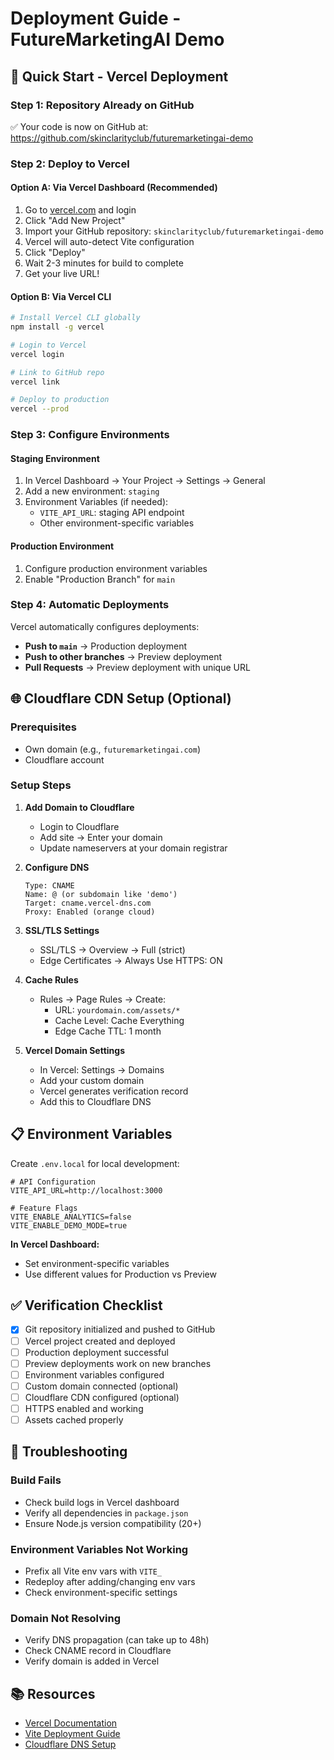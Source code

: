 # Deployment Guide - FutureMarketingAI Demo

## 🚀 Quick Start - Vercel Deployment

### Step 1: Repository Already on GitHub

✅ Your code is now on GitHub at:
https://github.com/skinclarityclub/futuremarketingai-demo

### Step 2: Deploy to Vercel

#### Option A: Via Vercel Dashboard (Recommended)

1. Go to [vercel.com](https://vercel.com) and login
2. Click "Add New Project"
3. Import your GitHub repository: `skinclarityclub/futuremarketingai-demo`
4. Vercel will auto-detect Vite configuration
5. Click "Deploy"
6. Wait 2-3 minutes for build to complete
7. Get your live URL!

#### Option B: Via Vercel CLI

```bash
# Install Vercel CLI globally
npm install -g vercel

# Login to Vercel
vercel login

# Link to GitHub repo
vercel link

# Deploy to production
vercel --prod
```

### Step 3: Configure Environments

#### Staging Environment
1. In Vercel Dashboard → Your Project → Settings → General
2. Add a new environment: `staging`
3. Environment Variables (if needed):
   - `VITE_API_URL`: staging API endpoint
   - Other environment-specific variables

#### Production Environment
1. Configure production environment variables
2. Enable "Production Branch" for `main`

### Step 4: Automatic Deployments

Vercel automatically configures deployments:
- **Push to `main`** → Production deployment
- **Push to other branches** → Preview deployment
- **Pull Requests** → Preview deployment with unique URL

## 🌐 Cloudflare CDN Setup (Optional)

### Prerequisites
- Own domain (e.g., `futuremarketingai.com`)
- Cloudflare account

### Setup Steps

1. **Add Domain to Cloudflare**
   - Login to Cloudflare
   - Add site → Enter your domain
   - Update nameservers at your domain registrar

2. **Configure DNS**
   ```
   Type: CNAME
   Name: @ (or subdomain like 'demo')
   Target: cname.vercel-dns.com
   Proxy: Enabled (orange cloud)
   ```

3. **SSL/TLS Settings**
   - SSL/TLS → Overview → Full (strict)
   - Edge Certificates → Always Use HTTPS: ON

4. **Cache Rules**
   - Rules → Page Rules → Create:
     - URL: `yourdomain.com/assets/*`
     - Cache Level: Cache Everything
     - Edge Cache TTL: 1 month

5. **Vercel Domain Settings**
   - In Vercel: Settings → Domains
   - Add your custom domain
   - Vercel generates verification record
   - Add this to Cloudflare DNS

## 📋 Environment Variables

Create `.env.local` for local development:

```env
# API Configuration
VITE_API_URL=http://localhost:3000

# Feature Flags
VITE_ENABLE_ANALYTICS=false
VITE_ENABLE_DEMO_MODE=true
```

**In Vercel Dashboard:**
- Set environment-specific variables
- Use different values for Production vs Preview

## ✅ Verification Checklist

- [x] Git repository initialized and pushed to GitHub
- [ ] Vercel project created and deployed
- [ ] Production deployment successful
- [ ] Preview deployments work on new branches
- [ ] Environment variables configured
- [ ] Custom domain connected (optional)
- [ ] Cloudflare CDN configured (optional)
- [ ] HTTPS enabled and working
- [ ] Assets cached properly

## 🔧 Troubleshooting

### Build Fails
- Check build logs in Vercel dashboard
- Verify all dependencies in `package.json`
- Ensure Node.js version compatibility (20+)

### Environment Variables Not Working
- Prefix all Vite env vars with `VITE_`
- Redeploy after adding/changing env vars
- Check environment-specific settings

### Domain Not Resolving
- Verify DNS propagation (can take up to 48h)
- Check CNAME record in Cloudflare
- Verify domain is added in Vercel

## 📚 Resources

- [Vercel Documentation](https://vercel.com/docs)
- [Vite Deployment Guide](https://vitejs.dev/guide/static-deploy.html)
- [Cloudflare DNS Setup](https://developers.cloudflare.com/dns/)
